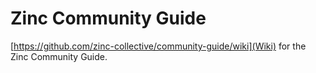 # Zinc Community Guide

[https://github.com/zinc-collective/community-guide/wiki](Wiki) for the Zinc Community Guide.
